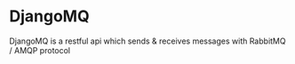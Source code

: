 # DjangoMQ
DjangoMQ is a restful api which sends &amp; receives messages with RabbitMQ / AMQP protocol 
